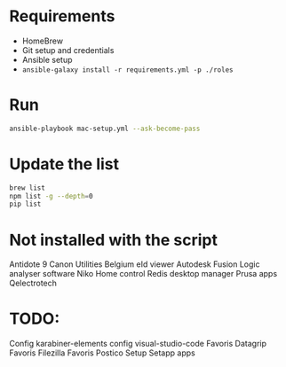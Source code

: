 # Requirements

- HomeBrew
- Git setup and credentials
- Ansible setup
- `ansible-galaxy install -r requirements.yml -p ./roles`

# Run

```bash
ansible-playbook mac-setup.yml --ask-become-pass
```

# Update the list

```bash
brew list
npm list -g --depth=0
pip list
```

# Not installed with the script

Antidote 9
Canon Utilities
Belgium eId viewer
Autodesk Fusion
Logic analyser software
Niko Home control
Redis desktop manager
Prusa apps
Qelectrotech

# TODO:

Config karabiner-elements
config visual-studio-code
Favoris Datagrip
Favoris Filezilla
Favoris Postico
Setup Setapp apps

